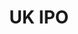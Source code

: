 ---
cost: None
description: Snapshots of British patent/SPC applications received and subsequently
  published by the Intellectual Property Office.
documentation: The attached documents describe the data
doi: ' '
last_edit: Mon, 19 Jun 2023 16:41:15 GMT
location: https://www.gov.uk/government/publications/ipo-patent-data
maintained_by: UK Intellectual Property Office, https://www.gov.uk/government/organisations/intellectual-property-office
open_access: 'TRUE'
record_creation_timestamp: 09/02/2021, 09:58:24
shortname: uk_ipo
tags:
- United Kingdom
- patents
terms_of_use: Open Government License 3.0 https://www.nationalarchives.gov.uk/doc/open-government-licence/version/3/
title: UK IPO
uuid: 5d387b72-6d6c-4479-8626-e9a1a9b693f7
versioning: 'FALSE'
---
